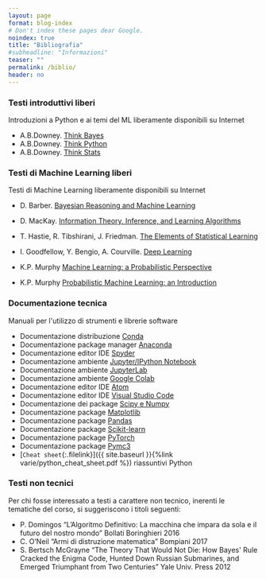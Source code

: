 ```yaml
---
layout: page
format: blog-index
# Don't index these pages dear Google.
noindex: true
title: "Bibliografia"
#subheadline: "Informazioni"
teaser: ""
permalink: /biblio/
header: no
---
```


### Testi introduttivi liberi
Introduzioni a Python e ai temi del ML liberamente disponibili su Internet

* A.B.Downey. [Think Bayes](http://greenteapress.com/wp/think-bayes/)
* A.B.Downey. [Think Python](http://greenteapress.com/wp/think-python-2e/)
* A.B.Downey. [Think Stats](http://greenteapress.com/wp/think-stats-2e/)

### Testi di Machine Learning liberi
Testi di Machine Learning liberamente disponibili su Internet 

* D. Barber. [Bayesian Reasoning and Machine Learning](http://web4.cs.ucl.ac.uk/staff/D.Barber/pmwiki/pmwiki.php?n=Brml.HomePage)

* D. MacKay. [Information Theory, Inference, and Learning Algorithms](http://www.inference.org.uk/itprnn/book.html)

* T. Hastie, R. Tibshirani, J. Friedman. [The Elements of Statistical Learning](https://web.stanford.edu/~hastie/ElemStatLearn/)

* I. Goodfellow, Y. Bengio, A. Courville. [Deep Learning](http://www.deeplearningbook.org/)

* K.P. Murphy [Machine Learning: a Probabilistic Perspective](https://probml.github.io/pml-book/book0.html)

* K.P. Murphy [Probabilistic Machine Learning: an Introduction](https://probml.github.io/pml-book/book1.html)

### Documentazione tecnica
Manuali per l'utilizzo di strumenti e librerie software

* Documentazione distribuzione [Conda](https://docs.conda.io/en/latest/)
* Documentazione package manager [Anaconda](https://docs.anaconda.com)
* Documentazione editor IDE [Spyder](https://docs.spyder-ide.org/current/index.html)
* Documentazione ambiente [Jupyter/IPython Notebook](https://jupyter-notebook-beginner-guide.readthedocs.io/en/latest/)
* Documentazione ambiente [JupyterLab](https://jupyterlab.readthedocs.io/en/stable/)
* Documentazione ambiente [Google Colab](https://colab.research.google.com/notebooks/welcome.ipynb?hl=it)
* Documentazione editor IDE [Atom](https://atom.io)
* Documentazione editor IDE [Visual Studio Code](https://code.visualstudio.com)
* Documentazione dei package [Scipy e Numpy](https://docs.scipy.org/doc/)
* Documentazione package [Matplotlib](https://matplotlib.org/users/index.html)
* Documentazione package [Pandas](https://pandas.pydata.org)
* Documentazione package [Scikit-learn](https://scikit-learn.org/stable/)
* Documentazione package [PyTorch](https://pytorch.org)
* Documentazione package [Pymc3](https://docs.pymc.io)
* [`Cheat sheet`{:.filelink}]({{ site.baseurl }}{%link varie/python_cheat_sheet.pdf %}) riassuntivi Python 



### Testi non tecnici
Per chi fosse interessato a testi a carattere non tecnico, inerenti le tematiche del corso, si suggeriscono i titoli seguenti:

* P. Domingos “L’Algoritmo Definitivo: La macchina che impara da sola e il futuro del nostro mondo” Bollati  Boringhieri 2016
* C. O’Neil “Armi di distruzione matematica”  Bompiani 2017
* S. Bertsch McGrayne “The Theory That Would Not Die: How Bayes' Rule Cracked the Enigma Code, Hunted Down Russian Submarines, and Emerged Triumphant from Two Centuries” Yale Univ. Press 2012